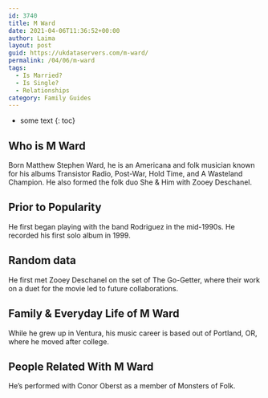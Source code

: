 ```yaml
---
id: 3740
title: M Ward
date: 2021-04-06T11:36:52+00:00
author: Laima
layout: post
guid: https://ukdataservers.com/m-ward/
permalink: /04/06/m-ward
tags:
  - Is Married?
  - Is Single?
  - Relationships
category: Family Guides
---
```


* some text
{: toc}


## Who is M Ward
                  
                  
                  
Born Matthew Stephen Ward, he is an Americana and folk musician known for his albums Transistor Radio, Post-War, Hold Time, and A Wasteland Champion. He also formed the folk duo She & Him with Zooey Deschanel.
                  
              
            
              
            
                
                
                
## Prior to Popularity
                  
                  
                  
He first began playing with the band Rodriguez in the mid-1990s. He recorded his first solo album in 1999.
                  
              
            
              
            
                
                
                
## Random data
                  
                  
                  
He first met Zooey Deschanel on the set of The Go-Getter, where their work on a duet for the movie led to future collaborations.
                  
              
            
              
            
                
                
                
## Family & Everyday Life of M Ward
                  
                  
                  
While he grew up in Ventura, his music career is based out of Portland, OR, where he moved after college.
                  
              
            
              
            
                
                
                
## People Related With M Ward
                  
                  
                  
He&#8217;s performed with Conor Oberst as a member of Monsters of Folk.
                  
              
            
              
            
                
              
            
              
              
            
            
              
            
          
          
          